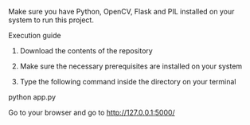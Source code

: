 Make sure you have Python, OpenCV, Flask and PIL installed on your system to run this project.

Execution guide

1. Download the contents of the repository

2. Make sure the necessary prerequisites are installed on your system

3. Type the following command inside the directory on your terminal

python app.py

Go to your browser and go to http://127.0.0.1:5000/
